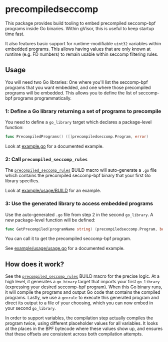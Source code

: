 # precompiledseccomp

This package provides build tooling to embed precompiled seccomp-bpf programs
inside Go binaries. Within gVisor, this is useful to keep startup time fast.

It also features basic support for runtime-modifiable `uint32` variables within
embedded programs. This allows having values that are only known at runtime
(e.g. FD numbers) to remain usable within seccomp filtering rules.

## Usage

You will need two Go libraries: One where you'll list the seccomp-bpf programs
that you want embedded, and one where those precompiled programs will be
embedded. This allows you to define the list of seccomp-bpf programs
programmatically.

### 1: Define a Go library returning a set of programs to precompile

You need to define a `go_library` target which declares a package-level
function:

```go
func PrecompiledPrograms() ([]precompiledseccomp.Program, error)
```

Look at [example.go](example/example.go) for a documented example.

### 2: Call `precompiled_seccomp_rules`

The [`precompiled_seccomp_rules`](defs.bzl) BUILD macro will auto-generate a
`.go` file which contains the precompiled seccomp-bpf binary that your first Go
library specifies.

Look at [example/usage/BUILD](example/usage/BUILD) for an example.

### 3: Use the generated library to access embedded programs

Use the auto-generated `.go` file from step 2 in the second `go_library`. A new
package-level function will be defined:

```go
func GetPrecompiled(programName string) (precompiledseccomp.Program, bool)
```

You can call it to get the precompiled seccomp-bpf program.

See [example/usage/usage.go](example/usage/usage.go) for a documented example.

## How does it work?

See the [`precompiled_seccomp_rules`](defs.bzl) BUILD macro for the precise
logic. At a high level, it generates a `go_binary` target that imports your
first `go_library` (expressing your desired seccomp-bpf program). When this Go
binary runs, it will compile the programs and output Go code that contains the
compiled programs. Lastly, we use a `genrule` to execute this generated program
and direct its output to a file of your choosing, which you can now embed in
your second `go_library`.

In order to support variables, the compilation step actually compiles the
program twice, using different placeholder values for all variables. It looks at
the places in the BPF bytecode where these values show up, and ensures that
these offsets are consistent across both compilation attempts.

